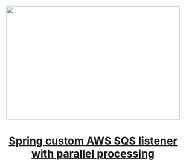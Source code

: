 
<p align="center">
  <img width="460" height="300" src="https://miro.medium.com/max/720/1*YiUckBT6Y2xJ0bTjoMed8Q.png">
</p>

<h1 align="center"><a href="https://medium.com/javarevisited/spring-custom-aws-sqs-listener-with-parallel-processing-cb07367c015d">Spring custom AWS SQS listener with parallel processing
</a></h1>
